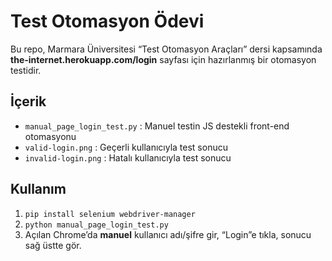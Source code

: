 # Test Otomasyon Ödevi

Bu repo, Marmara Üniversitesi “Test Otomasyon Araçları” dersi kapsamında
**the-internet.herokuapp.com/login** sayfası için hazırlanmış bir otomasyon testidir.

## İçerik
- `manual_page_login_test.py` : Manuel testin JS destekli front-end otomasyonu
- `valid-login.png`          : Geçerli kullanıcıyla test sonucu
- `invalid-login.png`        : Hatalı kullanıcıyla test sonucu

## Kullanım
1. `pip install selenium webdriver-manager`  
2. `python manual_page_login_test.py`  
3. Açılan Chrome’da **manuel** kullanıcı adı/şifre gir, “Login”e tıkla, sonucu sağ üstte gör.

